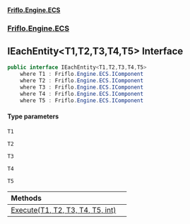#### [Friflo.Engine.ECS](index.md 'index')
### [Friflo.Engine.ECS](Friflo.Engine.ECS.md 'Friflo.Engine.ECS')

## IEachEntity<T1,T2,T3,T4,T5> Interface

```csharp
public interface IEachEntity<T1,T2,T3,T4,T5>
    where T1 : Friflo.Engine.ECS.IComponent
    where T2 : Friflo.Engine.ECS.IComponent
    where T3 : Friflo.Engine.ECS.IComponent
    where T4 : Friflo.Engine.ECS.IComponent
    where T5 : Friflo.Engine.ECS.IComponent
```
#### Type parameters

<a name='Friflo.Engine.ECS.IEachEntity_T1,T2,T3,T4,T5_.T1'></a>

`T1`

<a name='Friflo.Engine.ECS.IEachEntity_T1,T2,T3,T4,T5_.T2'></a>

`T2`

<a name='Friflo.Engine.ECS.IEachEntity_T1,T2,T3,T4,T5_.T3'></a>

`T3`

<a name='Friflo.Engine.ECS.IEachEntity_T1,T2,T3,T4,T5_.T4'></a>

`T4`

<a name='Friflo.Engine.ECS.IEachEntity_T1,T2,T3,T4,T5_.T5'></a>

`T5`

| Methods | |
| :--- | :--- |
| [Execute(T1, T2, T3, T4, T5, int)](IEachEntity_T1,T2,T3,T4,T5_.Execute(T1,T2,T3,T4,T5,int).md 'Friflo.Engine.ECS.IEachEntity<T1,T2,T3,T4,T5>.Execute(T1, T2, T3, T4, T5, int)') | |
